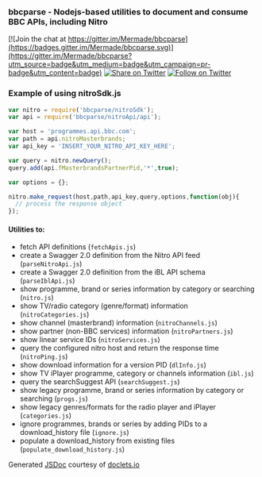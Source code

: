### bbcparse - Nodejs-based utilities to document and consume BBC APIs, including Nitro

[![Join the chat at https://gitter.im/Mermade/bbcparse](https://badges.gitter.im/Mermade/bbcparse.svg)](https://gitter.im/Mermade/bbcparse?utm_source=badge&utm_medium=badge&utm_campaign=pr-badge&utm_content=badge)
[![Share on Twitter][twitter-image]][twitter-link]
[![Follow on Twitter][twitterFollow-image]][twitterFollow-link]

### Example of using nitroSdk.js

````javascript
var nitro = require('bbcparse/nitroSdk');
var api = require('bbcparse/nitroApi/api');

var host = 'programmes.api.bbc.com';
var path = api.nitroMasterbrands;
var api_key = 'INSERT_YOUR_NITRO_API_KEY_HERE';

var query = nitro.newQuery();
query.add(api.fMasterbrandsPartnerPid,'*',true);

var options = {};

nitro.make_request(host,path,api_key,query,options,function(obj){
  // process the response object
});
````

#### Utilities to:
* fetch API definitions (`fetchApis.js`)
* create a Swagger 2.0 definition from the Nitro API feed (`parseNitroApi.js`)
* create a Swagger 2.0 definition from the iBL API schema (`parseIblApi.js`)
* show programme, brand or series information by category or searching (`nitro.js`)
* show TV/radio category (genre/format) information (`nitroCategories.js`)
* show channel (masterbrand) information (`nitroChannels.js`)
* show partner (non-BBC services) information (`nitroPartners.js`)
* show linear service IDs (`nitroServices.js`)
* query the configured nitro host and return the response time (`nitroPing.js`)
* show download information for a version PID (`dlInfo.js`)
* show TV iPlayer programme, category or channels information (`ibl.js`)
* query the searchSuggest API (`searchSuggest.js`)
* show legacy programme, brand or series information by category or searching (`progs.js`)
* show legacy genres/formats for the radio player and iPlayer (`categories.js`)
* ignore programmes, brands or series by adding PIDs to a download_history file (`ignore.js`)
* populate a download_history from existing files (`populate_download_history.js`)

Generated [JSDoc](https://doclets.io/Mermade/bbcoarse/master) courtesy of [doclets.io](http://doclets.io)

[twitter-image]: https://img.shields.io/twitter/url/http/PermittedSoc.svg?style=social
[twitter-link]: https://twitter.com/share?source=tweetbutton&text=BBC%20Nitro%20API%20parser%20Via%20%40PermittedSoc&url=https%3A%2F%2Fgithub.com%2FMermade%2Fbbcparse
[twitterFollow-image]: https://img.shields.io/twitter/follow/PermittedSoc.svg?style=social
[twitterFollow-link]: https://twitter.com/intent/follow?screen_name=PermittedSoc
